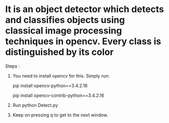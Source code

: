 # It is an object detector which detects and classifies objects using classical image processing techniques in opencv. Every class is distinguished by its color

Steps :

1.  You need to install opencv for this. Simply run:

	pip install opencv-python==3.4.2.16
	
	pip install opencv-contrib-python==3.4.2.16

2. Run python Detect.py
3. Keep on pressing q to get to the next window.	
